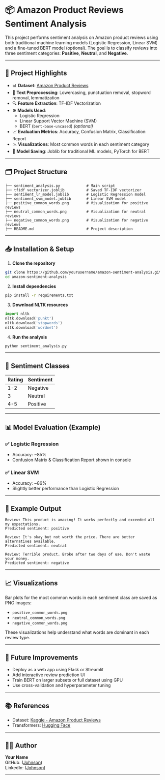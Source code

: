 # 📦 Amazon Product Reviews Sentiment Analysis

This project performs sentiment analysis on Amazon product reviews using both traditional machine learning models (Logistic Regression, Linear SVM) and a fine-tuned BERT model (optional). The goal is to classify reviews into three sentiment categories: **Positive**, **Neutral**, and **Negative**.

---

## 🧠 Project Highlights

- 📊 **Dataset**: [Amazon Product Reviews](https://www.kaggle.com/datasets/arhamrumi/amazon-product-reviews)
- 🧹 **Text Preprocessing**: Lowercasing, punctuation removal, stopword removal, lemmatization
- 🔍 **Feature Extraction**: TF-IDF Vectorization
- ⚙️ **Models Used**:
  - Logistic Regression
  - Linear Support Vector Machine (SVM)
  - BERT (`bert-base-uncased`) *(optional)*
- 📈 **Evaluation Metrics**: Accuracy, Confusion Matrix, Classification Report
- 📉 **Visualizations**: Most common words in each sentiment category
- 💾 **Model Saving**: Joblib for traditional ML models, PyTorch for BERT

---

## 🗂️ Project Structure

```
├── sentiment_analysis.py            # Main script
├── tfidf_vectorizer.joblib          # Saved TF-IDF vectorizer
├── sentiment_lr_model.joblib        # Logistic Regression model
├── sentiment_svm_model.joblib       # Linear SVM model
├── positive_common_words.png        # Visualization for positive reviews
├── neutral_common_words.png         # Visualization for neutral reviews
├── negative_common_words.png        # Visualization for negative reviews
├── README.md                        # Project description
```

---

## 📥 Installation & Setup

1. **Clone the repository**
```bash
git clone https://github.com/yourusername/amazon-sentiment-analysis.git
cd amazon-sentiment-analysis
```

2. **Install dependencies**
```bash
pip install -r requirements.txt
```

3. **Download NLTK resources**
```python
import nltk
nltk.download('punkt')
nltk.download('stopwords')
nltk.download('wordnet')
```

4. **Run the analysis**
```bash
python sentiment_analysis.py
```

---

## 🔎 Sentiment Classes

| Rating | Sentiment |
|--------|-----------|
| 1-2    | Negative  |
| 3      | Neutral   |
| 4-5    | Positive  |

---

## 📊 Model Evaluation (Example)

### ✅ Logistic Regression
- Accuracy: ~85%
- Confusion Matrix & Classification Report shown in console

### ✅ Linear SVM
- Accuracy: ~86%
- Slightly better performance than Logistic Regression


---

## 💬 Example Output

```text
Review: This product is amazing! It works perfectly and exceeded all my expectations.
Predicted sentiment: positive

Review: It's okay but not worth the price. There are better alternatives available.
Predicted sentiment: neutral

Review: Terrible product. Broke after two days of use. Don't waste your money.
Predicted sentiment: negative
```

---

## 📈 Visualizations

Bar plots for the most common words in each sentiment class are saved as PNG images:
- `positive_common_words.png`
- `neutral_common_words.png`
- `negative_common_words.png`

These visualizations help understand what words are dominant in each review type.

---

## 🚀 Future Improvements

- Deploy as a web app using Flask or Streamlit
- Add interactive review prediction UI
- Train BERT on larger subsets or full dataset using GPU
- Use cross-validation and hyperparameter tuning

---

## 📚 References

- Dataset: [Kaggle - Amazon Product Reviews](https://www.kaggle.com/datasets/datafiniti/consumer-reviews-of-amazon-products)
- Transformers: [Hugging Face](https://huggingface.co/transformers/)

---

## 🧑‍💻 Author

**Your Name**  
GitHub: ([Johnson](https://github.com/Johnson-123-208))  
LinkedIn: ([Johnson](https://www.linkedin.com/in/johnson-obhalloju-8747a6320/))

---
